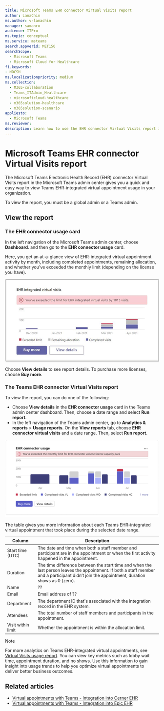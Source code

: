 ```yaml
---
title: Microsoft Teams EHR connector Virtual Visits report
author: LanaChin
ms.author: v-lanachin
manager: samanro
audience: ITPro
ms.topic: conceptual
ms.service: msteams
search.appverid: MET150
searchScope:
  - Microsoft Teams
  - Microsoft Cloud for Healthcare
f1.keywords:
- NOCSH
ms.localizationpriority: medium
ms.collection: 
  - M365-collaboration
  - Teams_ITAdmin_Healthcare
  - microsoftcloud-healthcare
  - m365solution-healthcare
  - m365solution-scenario
appliesto: 
  - Microsoft Teams
ms.reviewer: 
description: Learn how to use the EHR connector Virtual Visits report in the Microsoft Teams admin center to get an overview of EHR-integrated virtual appointment usage in your organization. 
---
```


# Microsoft Teams EHR connector Virtual Visits report

The Microsoft Teams Electronic Health Record (EHR) connector Virtual Visits report in the Microsoft Teams admin center gives you a quick and easy way to view Teams EHR-integrated virtual appointment usage in your organization.

To view the report, you must be a global admin or a Teams admin.

## View the report

### The EHR connector usage card

In the left navigation of the Microsoft Teams admin center, choose **Dashboard**. and then go to the **EHR connector usage** card.

Here, you get an at-a-glance view of EHR-integrated virtual appointment activity by month, including completed appointments, remaining allocation, and whether you've exceeded the monthly limit (depending on the license you have).

 ![Screenshot of the EHR connector usage card in the Teams admin center dashboard](../../media/admin-connector-report.png)

Choose **View details** to see report details. To purchase more licenses, choose **Buy more**.

### The Teams EHR connector Virtual Visits report

To view the report, you can do one of the following:

- Choose **View details** in the **EHR connector usage** card in the Teams admin center dashboard. Then, choose a date range and select **Run report**.
- In the left navigation of the Teams admin center, go to **Analytics & reports** > **Usage reports**. On the **View reports** tab, choose **EHR connector virtual visits** and a date range. Then, select **Run report**.

 ![Screenshot of the Teams EHR connector Virtual Visits report in the Teams admin center](../../media/ehr-connector-report.png)

The table gives you more information about each Teams EHR-integrated virtual appointment that took place during the selected date range.

|Column  |Description  |
|---------|---------|
|Start time (UTC)  | The date and time when both a staff member and participant are in the appointment or when the first activity happened in the appointment.      |
|Duration    | The time difference between the start time and when the last person leaves the appointment. If both a staff member and a participant didn’t join the appointment, duration shows as 0 (zero).        |
|Name     | ??        |
|Email    | Email address of ??       |
|Department    | The department ID that's associated with the integration record in the EHR system.        |
|Attendees    | The total number of staff members and participants in the appointment.        |
|Visit within limit  | Whether the appointment is within the allocation limit.      |

> [!NOTE]
> For more analytics on Teams EHR-integrated virtual appointments, see [Virtual Visits usage report](../../teams-analytics-and-reports/virtual-visits-usage-report.md). You can view key metrics such as lobby wait time, appointment duration, and no shows. Use this information to gain insight into usage trends to help you optimize virtual appointments to deliver better business outcomes.

## Related articles

- [Virtual appointments with Teams - Integration into Cerner EHR](ehr-admin-cerner.md)
- [Virtual appointments with Teams - Integration into Epic EHR](ehr-admin.md)
